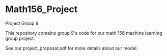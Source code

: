 # Math156_Project
 Project Group 9

This repository contains group 9's code for our math 156 machine learning group project.

See our project_proposal.pdf for more details about our model.